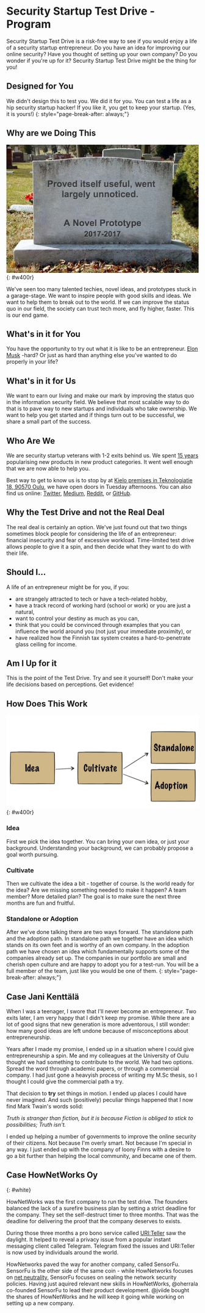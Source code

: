 ---
---
<!-- markdownlint-disable MD041-->
<!-- markdownlint-disable MD033-->
<!-- markdownlint-disable MD026-->

# Security Startup Test Drive -Program

Security Startup Test Drive is a risk-free way to see if you
would enjoy a life of a security startup entrepreneur. Do you have an idea
for improving our online security? Have you thought of setting up your
own company? Do you wonder if you're up for it?
Security Startup Test Drive might be the thing for you!

## Designed for You

We didn't design this to test you. We did it for you. You can test
a life as a hip security startup hacker! If you like it, you get to keep
your startup. (Yes, it is yours!)
{: style="page-break-after: always;"}

## Why are we Doing This

![Prototype](img/prototype.jpg){: #w400r}

We've seen too many talented techies, novel ideas, and prototypes stuck in a
garage-stage. We want to inspire people with good skills and ideas. We want to help
them to break out to the world. If we can improve the status quo in our field, 
the society can trust tech more, and fly higher, faster. This is our end game.
<div markdown="1" class="container bg-dark">

## What's in it for You

You have the opportunity to try out what it is like to be an entrepreneur.
[Elon Musk](https://en.wikipedia.org/wiki/Elon_Musk) -hard? Or just as hard
than anything else you've wanted to do properly in your life?

## What's in it for Us

We want to earn our living and make our mark by improving the status quo in the
information security field. We believe that most scalable way to do that is to pave
way to new startups and individuals who take ownership. We want to help you get
started and if things turn out to be successful, we share a small part of the success.

## Who Are We

We are security startup veterans with 1-2 exits behind us. We spent [15 years](https://en.wikipedia.org/wiki/Codenomicon) popularising new products in new
product categories. It went well enough that we are now able to help you.

Best way to get to know us is to stop by at [Kielo premises in Teknologiatie 18, 90570
Oulu](https://youtu.be/r-e25qPsojc?t=9s), we have open doors in Tuesday
afternoons. You can also find us online: [Twitter](https://twitter.com/scanabc),
[Medium](https://medium.com/@scanabc/has-recommended),
[Reddit](https://www.reddit.com/r/scanabc/), or
[GitHub](https://github.com/scanabc).

## Why the Test Drive and not the Real Deal

The real deal is certainly an option. We've just found out that two
things sometimes block people for considering the life of an entrepreneur:
financial insecurity and fear of excessive workload. Time-limited test drive
allows people to give it a spin, and then decide what they want to do with
their life.

## Should I...

A life of an entrepreneur might be for you, if you:

* are strangely attracted to tech or have a tech-related hobby,
* have a track record of working hard (school or work) or you are just a
  natural,
* want to control your destiny as much as you can,
* think that you could be convinced through examples
  that you can influence the world around you (not just
  your immediate proximity), or
* have realized how the Finnish tax system creates
  a hard-to-penetrate glass ceiling for income.

## Am I Up for it

This is the point of the Test Drive. Try and see it yourself!
Don't make your life decisions based on perceptions. Get evidence!
</div>

<div markdown="1" class="container">

## How Does This Work

![Flow](img/idea.jpg){: #w400r}

### Idea

First we pick the idea together. You can bring your own idea, or just your background. Understanding your background, we can probably propose a goal worth pursuing.

### Cultivate

Then we cultivate the idea a bit - together of course.
Is the world ready for the idea?
Are we missing something needed to make it happen?
A team member? More detailed plan? The goal is to make sure the
next three months are fun and fruitful.

### Standalone or Adoption

After we've done talking there are two ways forward. The standalone path and the
adoption path. In standalone path we together have an idea which stands on
its own feet and is worthy of an own company. In the adoption path we have chosen an idea which fundamentally supports some of the companies already
set up. The companies in our portfolio are small and cherish open
culture and are happy to adopt you for a test-run. You will be a full
member of the team, just like you would be one of them.
{: style="page-break-after: always;"}
</div>

<div markdown="1" class="container bg-jani">

## Case Jani Kenttälä

When I was a teenager, I swore that I'll never become an entrepreneur.
Two exits later, I am very happy that I didn't keep my promise.
While there are a lot of good signs that new generation is more adventorous,
I still wonder: how many good ideas are left undone because of misconceptions about entrepreneurship.

Years after I made my promise, I ended up in a situation where I could
give entrepreneurship a spin. Me and my colleagues at the University of Oulu
thought we had something to contribute to the world. We had
two options. Spread the word through academic papers, or
through a commercial company. I had just gone a heavyish process of writing my
M.Sc thesis, so I thought I could give the commercial path a try.

That decision to **try** set things in motion.
I ended up places I could have never imagined. And such (positively) peculiar
things happened that I now find Mark Twain's words solid:

*Truth is stranger than fiction, but it is because Fiction is obliged to
stick to possibilities; Truth isn't.*

I ended up helping a number of governments to improve the online security of
their citizens. Not because I'm overly smart. Not because I'm special in any way.
I just ended up with the company of loony Finns with a desire to go a bit
further than helping the local community, and became one of them.
</div>

<div markdown="1" class="container bg-hownetworks">

<!-- markdownlint-disable MD022-->

## Case HowNetWorks Oy
{: #white}

<!-- markdownlint-enable MD022-->

HowNetWorks was the first company to run the test drive.
The founders balanced the lack of a surefire business plan by
setting a strict deadline for the company. They set the self-destruct timer to
three months. That was the deadline for delivering the proof that the company
deserves to exists.

During those three months a pro bono service called [URI:Teller](https://uriteller.io/)
saw the daylight. It helped to reveal a privacy issue from a popular instant
messaging client called Telegram. Telegram fixed the issues and URI:Teller is
now used by individuals around the world.

HowNetworks paved the way for another company, called SensorFu. SensorFu is the
other side of the same coin -  while HowNetworks focuses on 
[net neutrality](https://en.wikipedia.org/wiki/Net_neutrality),
SensorFu focuses on sealing the network security policies. Having just aquired
relevant new skills in HowNetWorks, @oherrala co-founded SensorFu to lead their
product development. @jviide bought the shares of HowNetWorks and he will keep 
it going while working on setting up a new company.

</div>

<!-- markdownlint-enable MD041-->
<!-- markdownlint-enable MD033-->
<!-- markdownlint-enable MD026-->

